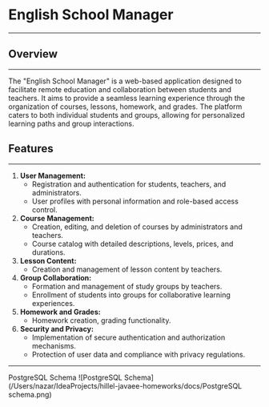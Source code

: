 # English School Manager
---
## Overview
---
The "English School Manager" is a web-based application designed to facilitate remote education and collaboration between students and teachers. It aims to provide a seamless learning experience through the organization of courses, lessons, homework, and grades. The platform caters to both individual students and groups, allowing for personalized learning paths and group interactions.
## Features
---
1. **User Management:**
    - Registration and authentication for students, teachers, and administrators.
    - User profiles with personal information and role-based access control.
2. **Course Management:**
    - Creation, editing, and deletion of courses by administrators and teachers.
    - Course catalog with detailed descriptions, levels, prices, and durations.
3. **Lesson Content:**
    - Creation and management of lesson content by teachers.
4. **Group Collaboration:**
    - Formation and management of study groups by teachers.
    - Enrollment of students into groups for collaborative learning experiences.
5. **Homework and Grades:**
    - Homework creation, grading functionality.
6. **Security and Privacy:**
    - Implementation of secure authentication and authorization mechanisms.
    - Protection of user data and compliance with privacy regulations.
---
PostgreSQL Schema
![PostgreSQL Schema](/Users/nazar/IdeaProjects/hillel-javaee-homeworks/docs/PostgreSQL schema.png)